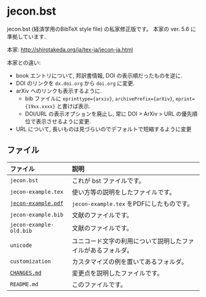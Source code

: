 <!--
Filename:       README.md
Author:         Shiro Takeda
e-mail          <shiro.takeda@gmail.com>
First-written:  <2006/12/04>
Time-stamp:     <2019-01-22 14:07:33 st>
-->

jecon.bst
==============================

jecon.bst (経済学用のBibTeX style file) の私家修正版です。
本家の ver. 5.6 に準拠しています.

本家: <http://shirotakeda.org/ja/tex-ja/jecon-ja.html>

本家との違い:
* book エントリについて, 邦訳書情報, DOI の表示順だったものを逆に. 
* DOI のリンクを `dx.doi.org` から `doi.org` に変更.
* arXiv へのリンクも表示するように.
	+ bib ファイルに `eprinttype={arxiv}`, `archivePrefix={arXiv}`, `eprint={19xx.xxxx}` と書けば表示.
	+ DOI/URL の表示オプションを廃止し, 常に DOI > ArXiv > URL の優先順位で表示させるように変更.
* URL について, 長いものは見づらいのでデフォルトで短縮するように変更

## ファイル

| ファイル                                    | 説明                                                         |
|:--------------------------------------------|:-------------------------------------------------------------|
| `jecon.bst`                                 | これが bst ファイルです。                                    |
| `jecon-example.tex`                         | 使い方等の説明をしたファイルです。                           |
| [`jecon-example.pdf`](jecon-example.pdf) | `jecon-example.tex` をPDFにしたものです。                    |
| `jecon-example.bib`                         | 文献のファイルです。                                         |
| `jecon-example-old.bib`                     | 文献のファイルです。                                         |
| `unicode`                                   | ユニコード文字の利用について説明したファイルがあるフォルダ。 |
| `customization`                             | カスタマイズの例を置いてあるフォルダ。                       |
| [`CHANGES.md`](CHANGES.md)                | 変更点を説明したファイルです。                               |
| `README.md`                                 | このファイルです。                                           |

<!--
--------------------
Local Variables:
mode: markdown
fill-column: 80
coding: utf-8-dos
End:
-->
